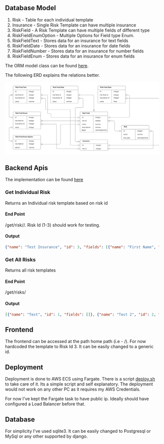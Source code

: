 ## Database Model
1. Risk - Table for each individual template
2. Insurance - Single Risk Template can have multiple insurance
3. RiskField - A Risk Template can have multiple fields of different type
4. RiskFieldEnumOption - Multiple Options for Field type Enum.
5. RiskFieldText - Stores data for an insurance for text fields
6. RiskFieldDate - Stores data for an insurance for date fields
7. RiskFieldNumber - Stores data for an insurance for number fields
8. RiskFieldEnum - Stores data for an insurance for enum fields

The ORM model class can be found [here](./risk_management/risk_type/models.py). 

The following ERD explains the relations better. 

![erd](./erd.png "ERD")


## Backend Apis
The implementation can be found [here](./risk_management/risk_type/views.py)


### Get Individual Risk
Returns an Individual risk template based on risk id

#### End Point 
/get/risk/<risk-id>/. Risk Id (1-3) should work for testing.

#### Output 
```json
{"name": "Test Insurance", "id": 3, "fields": [{"name": "First Name", "description": "yes", "options": [], "dtype": "text"}, {"name": "Gender", "description": "yes", "options": [{"option": "Other"}, {"option": "Male"}, {"option": "Female"}], "dtype": "enum"}]}
``` 

### Get All Risks
Returns all risk templates

#### End Point
/get/risks/

#### Output
```json
[{"name": "Test", "id": 1, "fields": []}, {"name": "Test 2", "id": 2, "fields": [{"name": "First Name", "description": "yes", "options": [], "dtype": "text"}]}, {"name": "Test Insurance", "id": 3, "fields": [{"name": "First Name", "description": "yes", "options": [], "dtype": "text"}, {"name": "Gender", "description": "yes", "options": [{"option": "Other"}, {"option": "Male"}, {"option": "Female"}], "dtype": "enum"}]}]
```


## Frontend 

The frontend can be accessed at the path home path (i.e - /). For now hardcoded the template to Risk Id 3. It can be easily changed to a generic id.


## Deployment

Deployment is done to AWS ECS using Fargate. There is a script [deploy.sh](./deploy.sh) to take care of it. Its a simple script and self explanatory. The deployment would not work on any other PC as it requires my AWS Credentials. 

For now I've kept the Fargate task to have public ip. Ideally should have configured a Load Balancer before that. 


## Database 
For simplicity I've used sqlite3. It can be easily changed to Postgresql or MySql or any other supported by django. 